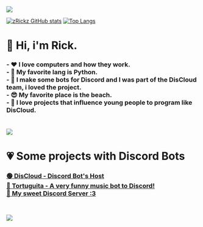 <img src="https://giffiles.alphacoders.com/590/59075.gif">

[![zRickz GitHub stats](https://github-readme-stats.vercel.app/api?username=zRickz&theme=dark&show_icons=true)](https://github.com/zRickz/github-readme-stats)
[![Top Langs](https://github-readme-stats.vercel.app/api/top-langs/?username=zRickz&layout=compact&langs_count=16&theme=dark)](https://github.com/zRickz/github-readme-stats)



<h1> 👋 Hi, i'm Rick.
   <h3>- ❤️ I love computers and how they work.<br>
   - 🐍 My favorite lang is Python.<br>
   - 🤖 I make some bots for Discord and I was part of the DisCloud team, i loved the project.<br>
   - 😎 My favorite place is the beach.<br>
   - 👾 I love projects that influence young people to program like DisCloud.<br>
   <h3>
<h1>

<img src="https://images-wixmp-ed30a86b8c4ca887773594c2.wixmp.com/f/365e45cb-f07a-4c88-a433-10e18063baad/d3iapfh-fc5d77be-fcf5-43a9-b676-83b7553bf246.gif?token=eyJ0eXAiOiJKV1QiLCJhbGciOiJIUzI1NiJ9.eyJzdWIiOiJ1cm46YXBwOjdlMGQxODg5ODIyNjQzNzNhNWYwZDQxNWVhMGQyNmUwIiwiaXNzIjoidXJuOmFwcDo3ZTBkMTg4OTgyMjY0MzczYTVmMGQ0MTVlYTBkMjZlMCIsIm9iaiI6W1t7InBhdGgiOiJcL2ZcLzM2NWU0NWNiLWYwN2EtNGM4OC1hNDMzLTEwZTE4MDYzYmFhZFwvZDNpYXBmaC1mYzVkNzdiZS1mY2Y1LTQzYTktYjY3Ni04M2I3NTUzYmYyNDYuZ2lmIn1dXSwiYXVkIjpbInVybjpzZXJ2aWNlOmZpbGUuZG93bmxvYWQiXX0.W5BuDUfkVnI6oGKN4q4BvSW9okgeEYZgStcaY62pHcs">

<h1> 💗 Some projects with Discord Bots
   <h3>
      <a href="https://www.discloudbot.com">🟢 DisCloud - Discord Bot's Host<br>
      <a href="https://github.com/DiogoMarques2003/tortuguita">🐢 Tortuguita - A very funny music bot to Discord!<br>
      <a href="https://discord.gg/karvuupXnB">🍻 My sweet Discord Server :3<br>
   <h3>
<h1>
   
<img src="https://toppng.com/public/uploads/thumbnail/repeat-radial-bg-background-porky-pig-thats-all-folks-11562937541njwi2qaopp.png">
